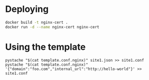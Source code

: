 
# Deploying

```sh
docker build -t nginx-cert .
docker run -d --name nginx-cert nginx-cert
```

# Using the template

```
pystache "$(cat template.conf.nginx)" site1.json >> site1.conf
pystache "$(cat template.conf.nginx)" '{"domain":"foo.com","internal_url":"http://hello-world"}' >> site1.conf
```
